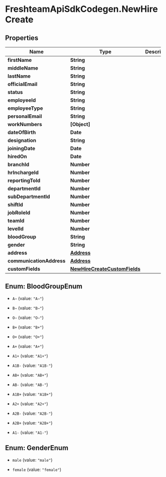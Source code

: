 # FreshteamApiSdkCodegen.NewHireCreate

## Properties

| Name                     | Type                                                          | Description | Notes      |
| ------------------------ | ------------------------------------------------------------- | ----------- | ---------- |
| **firstName**            | **String**                                                    |             |
| **middleName**           | **String**                                                    |             | [optional] |
| **lastName**             | **String**                                                    |             |
| **officialEmail**        | **String**                                                    |             | [optional] |
| **status**               | **String**                                                    |             | [optional] |
| **employeeId**           | **String**                                                    |             | [optional] |
| **employeeType**         | **String**                                                    |             | [optional] |
| **personalEmail**        | **String**                                                    |             |
| **workNumbers**          | **[Object]**                                                  |             | [optional] |
| **dateOfBirth**          | **Date**                                                      |             | [optional] |
| **designation**          | **String**                                                    |             | [optional] |
| **joiningDate**          | **Date**                                                      |             |
| **hiredOn**              | **Date**                                                      |             | [optional] |
| **branchId**             | **Number**                                                    |             | [optional] |
| **hrInchargeId**         | **Number**                                                    |             | [optional] |
| **reportingToId**        | **Number**                                                    |             | [optional] |
| **departmentId**         | **Number**                                                    |             | [optional] |
| **subDepartmentId**      | **Number**                                                    |             | [optional] |
| **shiftId**              | **Number**                                                    |             | [optional] |
| **jobRoleId**            | **Number**                                                    |             | [optional] |
| **teamId**               | **Number**                                                    |             | [optional] |
| **levelId**              | **Number**                                                    |             | [optional] |
| **bloodGroup**           | **String**                                                    |             | [optional] |
| **gender**               | **String**                                                    |             | [optional] |
| **address**              | [**Address**](Address.md)                                     |             | [optional] |
| **communicationAddress** | [**Address**](Address.md)                                     |             | [optional] |
| **customFields**         | [**NewHireCreateCustomFields**](NewHireCreateCustomFields.md) |             | [optional] |

## Enum: BloodGroupEnum

- `A−` (value: `"A−"`)

- `B−` (value: `"B−"`)

- `O−` (value: `"O−"`)

- `B+` (value: `"B+"`)

- `O+` (value: `"O+"`)

- `A+` (value: `"A+"`)

- `A1+` (value: `"A1+"`)

- `A1B-` (value: `"A1B-"`)

- `AB+` (value: `"AB+"`)

- `AB-` (value: `"AB-"`)

- `A1B+` (value: `"A1B+"`)

- `A2+` (value: `"A2+"`)

- `A2B-` (value: `"A2B-"`)

- `A2B+` (value: `"A2B+"`)

- `A1-` (value: `"A1-"`)

## Enum: GenderEnum

- `male` (value: `"male"`)

- `female` (value: `"female"`)
